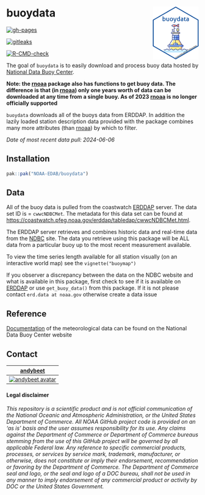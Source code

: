 
<!-- README.md is generated from README.Rmd. Please edit that file -->

# buoydata <img src="man/figures/logo.png" align="right" width="120" />

<!-- badges: start -->

[![gh-pages](https://github.com/NOAA-EDAB/buoydata/actions/workflows/pkgdown.yml/badge.svg)](https://github.com/NOAA-EDAB/buoydata/actions/workflows/pkgdown.yml)

[![gitleaks](https://github.com/NOAA-EDAB/buoydata/actions/workflows/secretScan.yml/badge.svg)](https://github.com/NOAA-EDAB/buoydata/actions/workflows/secretScan.yml)

[![R-CMD-check](https://github.com/NOAA-EDAB/buoydata/actions/workflows/R-CMD-check.yaml/badge.svg)](https://github.com/NOAA-EDAB/buoydata/actions/workflows/R-CMD-check.yaml)
<!-- badges: end -->

The goal of `buoydata` is to easily download and process buoy data
hosted by [National Data Buoy Center](https://www.ndbc.noaa.gov/).

**Note: the [rnoaa](https://github.com/ropensci/rnoaa) package also has
functions to get buoy data. The difference is that (in
[rnoaa](https://github.com/ropensci/rnoaa)) only one years worth of data
can be downloaded at any time from a single buoy. As of 2023
[rnoaa](https://github.com/ropensci/rnoaa) is no longer officially
supported**

`buoydata` downloads all of the buoys data from ERDDAP. In addition the
lazily loaded station description data provided with the package
combines many more attributes (than
[rnoaa](https://github.com/ropensci/rnoaa)) by which to filter.

*Date of most recent data pull: 2024-06-06*

## Installation

``` r
pak::pak("NOAA-EDAB/buoydata")
```

## Data

All of the buoy data is pulled from the coastwatch
[ERDDAP]('https://coastwatch.pfeg.noaa.gov/erddap/') server. The data
set ID is = `cwwcNDBCMet`. The metadata for this data set can be found
at <https://coastwatch.pfeg.noaa.gov/erddap/tabledap/cwwcNDBCMet.html>.

The ERDDAP server retrieves and combines historic data and real-time
data from the [NDBC](https://www.ndbc.noaa.gov/) site. The data you
retrieve using this package will be ALL data from a particular buoy up
to the most recent measurement available.

To view the time series length available for all station visually (on an
interactive world map) see the `vignette("buoymap")`

If you observer a discrepancy between the data on the NDBC website and
what is available in this package, first check to see if it is available
on
[ERDDAP](https://coastwatch.pfeg.noaa.gov/erddap/tabledap/cwwcNDBCMet.html)
or use `get_buoy_data()` from this package. If it is not please contact
`erd.data at noaa.gov` otherwise create a data issue

## Reference

[Documentation](https://www.ndbc.noaa.gov/faq/measdes.shtml) of the
meteorological data can be found on the National Data Buoy Center
website

## Contact

| [andybeet](https://github.com/andybeet) |
|----|
| [![andybeet avatar](https://avatars1.githubusercontent.com/u/22455149?s=100&v=4)](https://github.com/andybeet) |

#### Legal disclaimer

*This repository is a scientific product and is not official
communication of the National Oceanic and Atmospheric Administration, or
the United States Department of Commerce. All NOAA GitHub project code
is provided on an ‘as is’ basis and the user assumes responsibility for
its use. Any claims against the Department of Commerce or Department of
Commerce bureaus stemming from the use of this GitHub project will be
governed by all applicable Federal law. Any reference to specific
commercial products, processes, or services by service mark, trademark,
manufacturer, or otherwise, does not constitute or imply their
endorsement, recommendation or favoring by the Department of Commerce.
The Department of Commerce seal and logo, or the seal and logo of a DOC
bureau, shall not be used in any manner to imply endorsement of any
commercial product or activity by DOC or the United States Government.*
